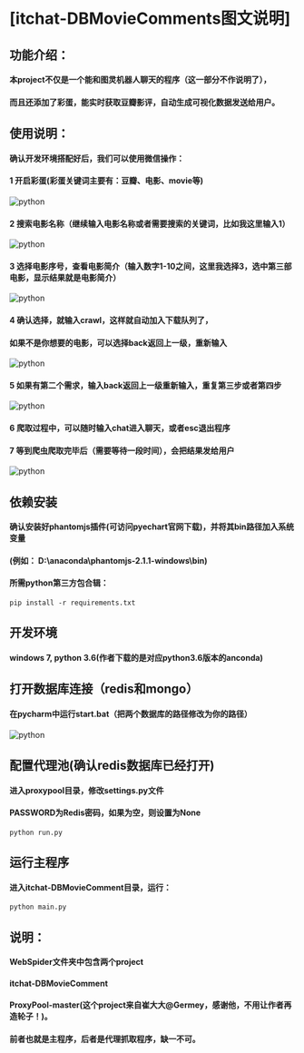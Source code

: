 # [itchat-DBMovieComments图文说明]

## 功能介绍：
#### 本project不仅是一个能和图灵机器人聊天的程序（这一部分不作说明了），
#### 而且还添加了彩蛋，能实时获取豆瓣影评，自动生成可视化数据发送给用户。

## 使用说明：
#### 确认开发环境搭配好后，我们可以使用微信操作：
#### 1 开启彩蛋(彩蛋关键词主要有：豆瓣、电影、movie等)
![python](https://github.com/zhu733756/WebSpider/blob/spiders/source/1.png)
#### 2 搜索电影名称（继续输入电影名称或者需要搜索的关键词，比如我这里输入1）
![python](https://github.com/zhu733756/WebSpider/blob/spiders/source/2.png)
#### 3 选择电影序号，查看电影简介（输入数字1-10之间，这里我选择3，选中第三部电影，显示结果就是电影简介）
![python](https://github.com/zhu733756/WebSpider/blob/spiders/source/3.png)
#### 4 确认选择，就输入crawl，这样就自动加入下载队列了，
####   如果不是你想要的电影，可以选择back返回上一级，重新输入
![python](https://github.com/zhu733756/WebSpider/blob/spiders/source/5.png)
#### 5 如果有第二个需求，输入back返回上一级重新输入，重复第三步或者第四步
![python](https://github.com/zhu733756/WebSpider/blob/spiders/source/4.png)
#### 6 爬取过程中，可以随时输入chat进入聊天，或者esc退出程序
#### 7 等到爬虫爬取完毕后（需要等待一段时间），会把结果发给用户
![python](https://github.com/zhu733756/WebSpider/blob/spiders/source/6.png)

## 依赖安装
#### 确认安装好phantomjs插件(可访问pyechart官网下载)，并将其bin路径加入系统变量
#### (例如： D:\anaconda\phantomjs-2.1.1-windows\bin)
#### 所需python第三方包合辑：
```
pip install -r requirements.txt
```

## 开发环境
#### windows 7, python 3.6(作者下载的是对应python3.6版本的anconda)

## 打开数据库连接（redis和mongo）
#### 在pycharm中运行start.bat（把两个数据库的路径修改为你的路径）
![python](https://github.com/zhu733756/WebSpider/blob/spiders/source/7.png)

## 配置代理池(确认redis数据库已经打开)
#### 进入proxypool目录，修改settings.py文件
#### PASSWORD为Redis密码，如果为空，则设置为None
```
python run.py
```

## 运行主程序
#### 进入itchat-DBMovieComment目录，运行：
```
python main.py
```

## 说明：
#### WebSpider文件夹中包含两个project
#### itchat-DBMovieComment
#### ProxyPool-master(这个project来自崔大大@Germey，感谢他，不用让作者再造轮子！)。
#### 前者也就是主程序，后者是代理抓取程序，缺一不可。
